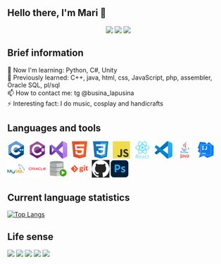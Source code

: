 ## Hello there, I'm Mari 👋
<div class="header" align="center">
  <img src="https://i.giphy.com/media/v1.Y2lkPTc5MGI3NjExZWJ1NmkyY2NrOWJqZHZjbmluNGZwamlrMWJ1YXUxYWJhNG56MWsxcCZlcD12MV9pbnRlcm5hbF9naWZfYnlfaWQmY3Q9Zw/gwjociZExlDqAJWXgO/giphy.gif" height="150"/>
  <img src="https://i.giphy.com/media/v1.Y2lkPTc5MGI3NjExbTRvcm9sc29mMmo1c293cXMwdW44dWNpZmNtZTZjd2c2cGoxdGY2MiZlcD12MV9pbnRlcm5hbF9naWZfYnlfaWQmY3Q9Zw/lJNoBCvQYp7nq/giphy.gif" height="150"/>
  <img src="https://i.giphy.com/media/v1.Y2lkPTc5MGI3NjExMThsdm9uaWN2b3h4bXVyMzA1NmVydGcxZXY1NTRjaGx2aWV2M2p2NiZlcD12MV9pbnRlcm5hbF9naWZfYnlfaWQmY3Q9Zw/Bm2INrLWqZ6vUkpnMz/giphy.gif" height="150"/>
</div>

## Brief information
🌱 Now I'm learning: Python, C#, Unity <br>
🌳 Previously learned: C++, java, html, css, JavaScript, php, assembler, Oracle SQL, pl/sql<br>
📫 How to contact me: tg @busina_lapusina<br>
⚡ Interesting fact: I do music, cosplay and handicrafts<br>

## Languages ​​and tools
<div>
  <img src="https://github.com/devicons/devicon/blob/master/icons/cplusplus/cplusplus-original.svg" title="C++" alt="C++" width="40" height="40"/>&nbsp;
  <img src="https://github.com/devicons/devicon/blob/master/icons/csharp/csharp-original.svg" title="C#" alt="C#" width="40" height="40"/>&nbsp;
  <img src="https://github.com/devicons/devicon/blob/master/icons/visualstudio/visualstudio-original.svg" title="Visual Studio" alt="Visual Studio" width="40" height="40"/>&nbsp;
  <img src="https://github.com/devicons/devicon/blob/master/icons/html5/html5-original.svg" title="HTML5" alt="HTML5" width="40" height="40"/>&nbsp;
  <img src="https://github.com/devicons/devicon/blob/master/icons/css3/css3-original.svg" title="CSS3" alt="CSS3" width="40" height="40"/>&nbsp;
  <img src="https://github.com/devicons/devicon/blob/master/icons/javascript/javascript-original.svg" title="JavaScript" alt="JavaScript" width="40" height="40"/>&nbsp;
  <img src="https://github.com/devicons/devicon/blob/master/icons/react/react-original-wordmark.svg" title="React" alt="React" width="40" height="40"/>&nbsp;
  <img src="https://github.com/devicons/devicon/blob/master/icons/vscode/vscode-original.svg" title="VSCode" alt="VSCode" width="40" height="40"/>&nbsp;
  <img src="https://github.com/devicons/devicon/blob/master/icons/java/java-original-wordmark.svg" title="Java" alt="Java" width="40" height="40"/>&nbsp;
  <img src="https://github.com/devicons/devicon/blob/master/icons/intellij/intellij-plain.svg" title="Intellij" alt="Intellij" width="40" height="40"/>&nbsp;
  <img src="https://github.com/devicons/devicon/blob/master/icons/mysql/mysql-original-wordmark.svg" title="MySQL"  alt="MySQL" width="40" height="40"/>&nbsp;
  <img src="https://github.com/devicons/devicon/blob/master/icons/oracle/oracle-original.svg" title="oracle"  alt="oracle" width="40" height="40"/>&nbsp;
  <img src="https://github.com/devicons/devicon/blob/master/icons/sqldeveloper/sqldeveloper-original.svg" title="sqldevelope"  alt="sqldevelope" width="40" height="40"/>&nbsp;
  <img src="https://github.com/devicons/devicon/blob/master/icons/git/git-plain-wordmark.svg" title="Git" alt="Git" width="40" height="40"/>&nbsp;
  <img src="https://github.com/ShadrinaM/ShadrinaM/blob/main/git.png" title="GitHub" alt="GitHub" width="40" height="40" />
  <img src="https://github.com/devicons/devicon/blob/master/icons/photoshop/photoshop-original.svg" title="photoshop"  alt="photoshop" width="40" height="40"/>&nbsp;
</div>

## Current language statistics
[![Top Langs](https://github-readme-stats.vercel.app/api/top-langs/?username=ShadrinaM&layout=compact)](https://github.com/anuraghazra/github-readme-stats)

## Life sense
<div align="left">
  <img src="https://i.giphy.com/media/v1.Y2lkPTc5MGI3NjExYW11Mmc2czVxaWswZWZsMXUxdHBkbXVkcGh5MWs1NHI4c3R3bDkzOCZlcD12MV9pbnRlcm5hbF9naWZfYnlfaWQmY3Q9Zw/xrZuNcEAmTb6U/giphy.gif" height="130"/>
  <img src="https://i.giphy.com/media/v1.Y2lkPTc5MGI3NjExN2Zqc2F6ZGRqMWE3MGk2Y2dka2NnanNwd25pNDYwdWRxMGtzdmpmNSZlcD12MV9pbnRlcm5hbF9naWZfYnlfaWQmY3Q9Zw/lH2kOVYTNZnXqymU7u/giphy.gif" height="130"/>
  <!-- <img src="https://i.giphy.com/media/v1.Y2lkPTc5MGI3NjExdDBnNTJxaGs5azY0ZWUydG42a3ZydXllNjdkbTYwNzdtNXJiYTZtZCZlcD12MV9pbnRlcm5hbF9naWZfYnlfaWQmY3Q9Zw/w1iBPJKwPnGww/giphy.gif" height="120"/> -->
  <img src="https://i.giphy.com/media/v1.Y2lkPTc5MGI3NjExaTZtemJlMXVpYnJyZzZhdGsybzcwMnk5cWgxYjB6N3EyMTlmMzRheSZlcD12MV9pbnRlcm5hbF9naWZfYnlfaWQmY3Q9Zw/uWcNWtfqzySDYqkORw/giphy.gif" height="130"/>
  <img src="https://i.giphy.com/media/v1.Y2lkPTc5MGI3NjExZDNkMGJia2VheDBjeWNsdWR3c3pjN3JnemVpcDdjbHk4bzdid2ozcSZlcD12MV9pbnRlcm5hbF9naWZfYnlfaWQmY3Q9Zw/jUckyQVjuHNx9vXUtv/giphy.gif" height="130"/>
  <!-- <img src="https://i.giphy.com/media/v1.Y2lkPTc5MGI3NjExOGppaXN4aXdtcmt0eTM3Z21xZmJwM2E5eHplOWphbHV3cXN2b25qYSZlcD12MV9pbnRlcm5hbF9naWZfYnlfaWQmY3Q9Zw/3o7bul4bNw60uhhQyI/giphy.gif" height="120"/> -->
  <!--   <img src="https://i.giphy.com/media/v1.Y2lkPTc5MGI3NjExOXFmZWhpaXJkbmpmMnE3OGZhMHl1dmN2ZnhqcXFsa3FsZzBxOGt5diZlcD12MV9pbnRlcm5hbF9naWZfYnlfaWQmY3Q9Zw/9DwQ3VxeLvIKZKgqL3/giphy.gif" height="120"/>   -->
  <img src="d388992c603d0a7303eed9a0237f81f1.gif" height="130"/>
  <!--   <img src="" height="150"/>   -->
  <div src="https://giphy.com/embed/5QXWRp1CNGnMnZunC3" width="480" height="480" style="" frameBorder="0" class="giphy-embed" allowFullScreen></iframe><p><a href="https://giphy.com/gifs/zooberlin-capybara-capybaras-wasserschwein-5QXWRp1CNGnMnZunC3"height="130"/>

</div>
  
